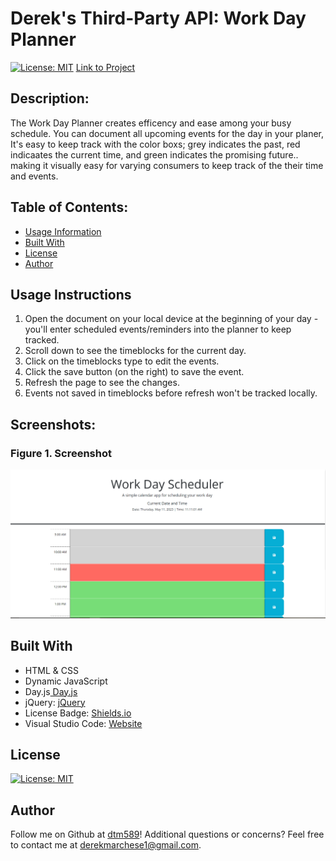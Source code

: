 # Derek's Third-Party API: Work Day Planner

[![License: MIT](https://img.shields.io/badge/License-MIT-yellow.svg)](https://opensource.org/licenses/MIT)
[Link to Project](https://dtm589.github.io/daily-planner/)
  
## Description:
The Work Day Planner creates efficency and ease among your busy schedule. You can document all upcoming events for the day in your planer, It's easy to keep track with the color boxs; grey indicates the past, red indicaates the current time, and green indicates the promising future.. making it visually easy for varying consumers to keep track of the their time and events. 

## Table of Contents:
- [Usage Information](#Usage-Instructions)
- [Built With](#Built-With)
- [License](#License)
- [Author](#Author)


## Usage Instructions
1. Open the document on your local device at the beginning of your day - you'll enter scheduled events/reminders into the planner to keep tracked.
2. Scroll down to see the timeblocks for the current day.
3. Click on the timeblocks type to edit the events.
4. Click the save button (on the right) to save the event.
5. Refresh the page to see the changes.
6. Events not saved in timeblocks before refresh won't be tracked locally.

## Screenshots:
### Figure 1. Screenshot
![](assets\images\dailyplanner.PNG) 


## Built With
- HTML & CSS
- Dynamic JavaScript
- Day.js[ Day.js](https://day.js.org/en/)
- jQuery: [jQuery](https://jquery.com/)
- License Badge: [Shields.io](https://shields.io/)
- Visual Studio Code: [Website](https://code.visualstudio.com/)

## License
  
[![License: MIT](https://img.shields.io/badge/License-MIT-yellow.svg)](https://opensource.org/licenses/MIT)


## Author

Follow me on Github at [dtm589](https://github.com/dtm589)! Additional questions or concerns? Feel free to contact me at derekmarchese1@gmail.com.

